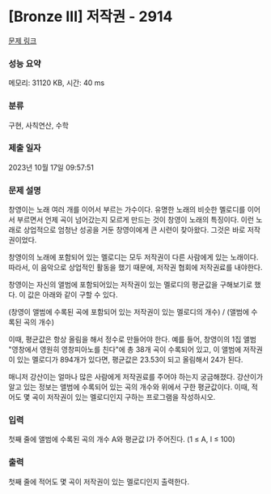 # [Bronze III] 저작권 - 2914 

[문제 링크](https://www.acmicpc.net/problem/2914) 

### 성능 요약

메모리: 31120 KB, 시간: 40 ms

### 분류

구현, 사칙연산, 수학

### 제출 일자

2023년 10월 17일 09:57:51

### 문제 설명

<p>창영이는 노래 여러 개를 이어서 부르는 가수이다. 유명한 노래의 비슷한 멜로디를 이어서 부르면서 언제 곡이 넘어갔는지 모르게 만드는 것이 창영이 노래의 특징이다. 이런 노래로 상업적으로 엄청난 성공을 거둔 창영이에게 큰 시련이 찾아왔다. 그것은 바로 저작권이었다.</p>

<p>창영이의 노래에 포함되어 있는 멜로디는 모두 저작권이 다른 사람에게 있는 노래이다. 따라서, 이 음악으로 상업적인 활동을 했기 때문에, 저작권 협회에 저작권료를 내야한다.</p>

<p>창영이는 자신의 앨범에 포함되어있는 저작권이 있는 멜로디의 평균값을 구해보기로 했다. 이 값은 아래와 같이 구할 수 있다.</p>

<p>(창영이 앨범에 수록된 곡에 포함되어 있는 저작권이 있는 멜로디의 개수) / (앨범에 수록된 곡의 개수)</p>

<p>이때, 평균값은 항상 올림을 해서 정수로 만들어야 한다. 예를 들어, 창영이의 1집 앨범 "영창에서 영원히 영창피아노를 친다"에 총 38개 곡이 수록되어 있고, 이 앨범에 저작권이 있는 멜로디가 894개가 있다면, 평균값은 23.53이 되고 올림해서 24가 된다.</p>

<p>매니저 강산이는 얼마나 많은 사람에게 저작권료를 주어야 하는지 궁금해졌다. 강산이가 알고 있는 정보는 앨범에 수록되어 있는 곡의 개수와 위에서 구한 평균값이다. 이때, 적어도 몇 곡이 저작권이 있는 멜로디인지 구하는 프로그램을 작성하시오.</p>

### 입력 

 <p>첫째 줄에 앨범에 수록된 곡의 개수 A와 평균값 I가 주어진다. (1 ≤ A, I ≤ 100)</p>

### 출력 

 <p>첫째 줄에 적어도 몇 곡이 저작권이 있는 멜로디인지 출력한다.</p>

